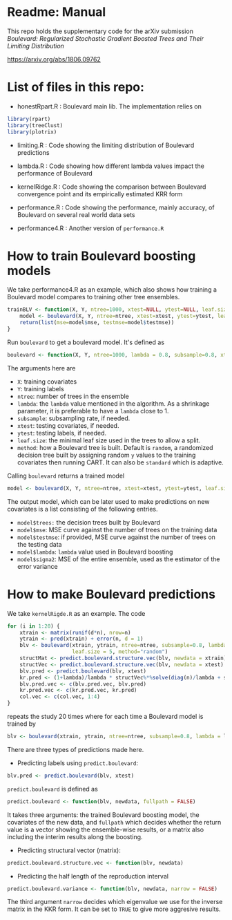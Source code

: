 # Readme: Manual

This repo holds the supplementary code for the arXiv submission *Boulevard: Regularized Stochastic Gradient Boosted Trees and Their Limiting Distribution*

https://arxiv.org/abs/1806.09762

# List of files in this repo:

+ honestRpart.R : Boulevard main lib. The implementation relies on 
```r
library(rpart)
library(treeClust)
library(plotrix)
```

+ limiting.R : Code showing the limiting distribution of Boulevard predictions

+ lambda.R : Code showing how different lambda values impact the performance of Boulevard

+ kernelRidge.R : Code showing the comparison between Boulevard convergence point and its empirically estimated KRR form 

+ performance.R : Code showing the performance, mainly accuracy, of Boulevard on several real world data sets

+ performance4.R : Another version of `performance.R`

# How to train Boulevard boosting models

We take performance4.R as an example, which also shows how training a Boulevard model compares to training other tree ensembles.

```r
trainBLV <- function(X, Y, ntree=1000, xtest=NULL, ytest=NULL, leaf.size=10, subsample=0.8, method="random") {
    model <- boulevard(X, Y, ntree=ntree, xtest=xtest, ytest=ytest, leaf.size=leaf.size, subsample=subsample, method=method)
    return(list(mse=model$mse, testmse=model$testmse))
}
```

Run `boulevard` to get a boulevard model. It's defined as
```r
boulevard <- function(X, Y, ntree=1000, lambda = 0.8, subsample=0.8, xtest=NULL, ytest=NULL, leaf.size=10, method="random")
```
The arguments here are
+ `X`: training covariates
+ `Y`: training labels
+ `ntree`: number of trees in the ensemble
+ `lambda`: the `lambda` value mentioned in the algorithm. As a shrinkage parameter, it is preferable to have a `lambda` close to 1.
+ `subsample`: subsampling rate, if needed.
+ `xtest`: testing covariates, if needed.
+ `ytest`: testing labels, if needed.
+ `leaf.size`: the minimal leaf size used in the trees to allow a split.
+ `method`: how a Boulevard tree is built. Default is `random`, a randomized decision tree built by assigning random `y` values to the training covariates then running CART. It can also be `standard` which is adaptive.

Calling `boulevard` returns a trained model 
```r
model <- boulevard(X, Y, ntree=ntree, xtest=xtest, ytest=ytest, leaf.size=leaf.size, subsample=subsample, method=method)
```
The output model, which can be later used to make predictions on new covariates is a list consisting of the following entries.
+ `model$trees:` the decision trees built by Boulevard
+ `model$mse`: MSE curve against the number of trees on the training data
+ `model$testmse`: if provided, MSE curve against the number of trees on the testing data
+ `model$lambda`: `lambda` value used in Boulevard boosting
+ `model$sigma2`: MSE of the entire ensemble, used as the estimator of the error variance

# How to make Boulevard predictions
We take `kernelRigde.R` as an example. The code 
```r
for (i in 1:20) {
    xtrain <- matrix(runif(d*n), nrow=n)
    ytrain <- pred(xtrain) + error(n, d = 1)
    blv <- boulevard(xtrain, ytrain, ntree=ntree, subsample=0.8, lambda = lambda,
                     leaf.size = 5, method="random") 
    structMat <- predict.boulevard.structure.vec(blv, newdata = xtrain)
    structVec <- predict.boulevard.structure.vec(blv, newdata = xtest)
    blv.pred <- predict.boulevard(blv, xtest)
    kr.pred <- (1+lambda)/lambda * structVec%*%solve(diag(n)/lambda + structMat)%*%ytrain
    blv.pred.vec <- c(blv.pred.vec, blv.pred)
    kr.pred.vec <- c(kr.pred.vec, kr.pred)
    col.vec <- c(col.vec, 1:4)
}
```
repeats the study 20 times where for each time a Boulevard model is trained by
```r
blv <- boulevard(xtrain, ytrain, ntree=ntree, subsample=0.8, lambda = lambda, leaf.size = 5, method="random") 
```
There are three types of predictions made here. 
+ Predicting labels using `predict.boulevard`:
```r
blv.pred <- predict.boulevard(blv, xtest)
```
`predict.boulevard` is defined as
```r
predict.boulevard <- function(blv, newdata, fullpath = FALSE)
```
It takes three arguments: the trained Boulevard boosting model, the covariates of the new data, and `fullpath` which decides whether the return value is a vector showing the ensemble-wise results, or a matrix also including the interim results along  the boosting.
+ Predicting structural vector (matrix):
```r
predict.boulevard.structure.vec <- function(blv, newdata)
```
+ Predicting the half length of the reproduction interval
```r
predict.boulevard.variance <- function(blv, newdata, narrow = FALSE)
```
The third argument `narrow` decides which eigenvalue we use for the inverse matrix in the KKR form. It can be set to `TRUE` to give more aggresive results.

